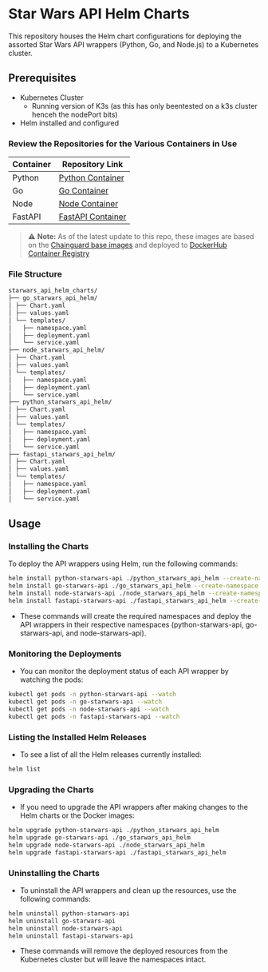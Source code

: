 # Star Wars API Helm Charts

This repository houses the Helm chart configurations for deploying the assorted Star Wars API wrappers (Python, Go, and Node.js) to a Kubernetes cluster.

## Prerequisites

- Kubernetes Cluster
    - Running version of K3s (as this has only beentested on a k3s cluster henceh the nodePort bits)
- Helm installed and configured

### Review the Repositories for the Various Containers in Use

| Container | Repository Link |
|-----------|-----------------|
| Python    | [Python Container](https://github.com/bmorri13/python_multistage_starwars_api_wrapper) |
| Go        | [Go Container](https://github.com/bmorri13/go_multistage_starwars_api_wrapper) |
| Node      | [Node Container](https://github.com/bmorri13/node_multistage_starwars_api_wrapper) |
| FastAPI   | [FastAPI Container](https://github.com/bmorri13/fastapi_multistage_starwars_api_wrapper) |

> ⚠️ **Note:** As of the latest update to this repo, these images are based on the [Chainguard base images](https://edu.chainguard.dev/chainguard/chainguard-images/) and deployed to [DockerHub Container Registry](https://hub.docker.com/repositories/bmo75)




### File Structure
```bash
starwars_api_helm_charts/
├── go_starwars_api_helm/
│ ├── Chart.yaml
│ ├── values.yaml
│ └── templates/
│   ├── namespace.yaml
│   ├── deployment.yaml
│   └── service.yaml
├── node_starwars_api_helm/
│ ├── Chart.yaml
│ ├── values.yaml
│ └── templates/
│   ├── namespace.yaml
│   ├── deployment.yaml
│   └── service.yaml
├── python_starwars_api_helm/
│ ├── Chart.yaml
│ ├── values.yaml
│ └── templates/
│   ├── namespace.yaml
│   ├── deployment.yaml
│   └── service.yaml
├── fastapi_starwars_api_helm/
│ ├── Chart.yaml
│ ├── values.yaml
│ └── templates/
│   ├── namespace.yaml
│   ├── deployment.yaml
│   └── service.yaml
```


## Usage

### Installing the Charts

To deploy the API wrappers using Helm, run the following commands:

```bash
helm install python-starwars-api ./python_starwars_api_helm --create-namespace
helm install go-starwars-api ./go_starwars_api_helm --create-namespace
helm install node-starwars-api ./node_starwars_api_helm --create-namespace
helm install fastapi-starwars-api ./fastapi_starwars_api_helm --create-namespace
```

- These commands will create the required namespaces and deploy the API wrappers in their respective namespaces (python-starwars-api, go-starwars-api, and node-starwars-api).

### Monitoring the Deployments
- You can monitor the deployment status of each API wrapper by watching the pods:

```bash
kubectl get pods -n python-starwars-api --watch
kubectl get pods -n go-starwars-api --watch
kubectl get pods -n node-starwars-api --watch
kubectl get pods -n fastapi-starwars-api --watch
```

### Listing the Installed Helm Releases
- To see a list of all the Helm releases currently installed:

```bash
helm list
```

### Upgrading the Charts
- If you need to upgrade the API wrappers after making changes to the Helm charts or the Docker images:

```bash
helm upgrade python-starwars-api ./python_starwars_api_helm
helm upgrade go-starwars-api ./go_starwars_api_helm
helm upgrade node-starwars-api ./node_starwars_api_helm
helm upgrade fastapi-starwars-api ./fastapi_starwars_api_helm
```


### Uninstalling the Charts
- To uninstall the API wrappers and clean up the resources, use the following commands:

```bash
helm uninstall python-starwars-api
helm uninstall go-starwars-api
helm uninstall node-starwars-api
helm uninstall fastapi-starwars-api
```

- These commands will remove the deployed resources from the Kubernetes cluster but will leave the namespaces intact.
